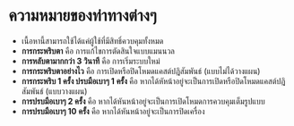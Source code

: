 # ความหมายของท่าทางต่างๆ
- เนื้อหานี้สามารถใช้ได้แค่ผู้ใช้ที่มีสิทธิ์ควบคุมทั้งหมด
- **การกระพริบตา** คือ การแก้ไขการตัดสินใจแบบแมนนวล
- **การหลับตามากกว่า 3 วินาที** คือ การเริ่มระบบใหม่
- **การกระพริบตาอย่างไว** คือ การเปิดหรือปิดโหมดแคสต์ปฎิสัมพันธ์ (แบบไม่ได้วางแผน)
- **การกระพริบ 1 ครั้ง ปรบมือเบาๆ 1 ครั้ง** คือ หากได้หัหน้าอยู่จะเป็นการเปิดหรือปิดโหมดแคสต์ปฎิสัมพันธ์ (แบบวางแผน)
- **การปรบมือเบาๆ 2 ครั้ง** คือ หากได้หันหน้าอยู่จะเป็นการเปิดโหมดการควบคุมเต็มรูปแบบ
- **การปรบมือเบาๆ 10 ครั้ง** คือ หากได้หันหน้าอยู่จะเป็นการปิดเครื่อง
